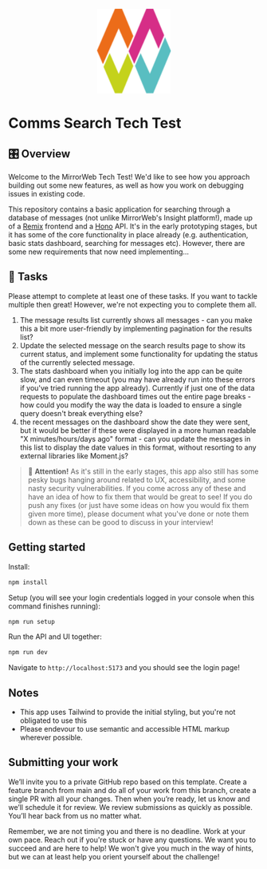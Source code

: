 <p align="center">
  <img src="public/mw-logo-only.svg" alt="Logo" height=170>
</p>

# Comms Search Tech Test

## 🎛️ Overview

Welcome to the MirrorWeb Tech Test! We'd like to see how you approach building out some new features, as well as how you work on debugging issues in existing code.

This repository contains a basic application for searching through a database of messages (not unlike MirrorWeb's Insight platform!), made up of a [Remix](https://remix.run/) frontend and a [Hono](https://hono.dev/) API. It's in the early prototyping stages, but it has some of the core functionality in place already (e.g. authentication, basic stats dashboard, searching for messages etc). However, there are some new requirements that now need implementing...

## 🔨 Tasks

Please attempt to complete at least one of these tasks. If you want to tackle multiple then great! However, we're not expecting you to complete them all.

1. The message results list currently shows all messages - can you make this a bit more user-friendly by implementing pagination for the results list?
2. Update the selected message on the search results page to show its current status, and implement some functionality for updating the status of the currently selected message.
3. The stats dashboard when you initially log into the app can be quite slow, and can even timeout (you may have already run into these errors if you've tried running the app already). Currently if just one of the data requests to populate the dashboard times out the entire page breaks - how could you modify the way the data is loaded to ensure a single query doesn't break everything else?
4. the recent messages on the dashboard show the date they were sent, but it would be better if these were displayed in a more human readable "X minutes/hours/days ago" format - can you update the messages in this list to display the date values in this format, without resorting to any external libraries like Moment.js?

> 🚨 **Attention!** As it's still in the early stages, this app also still has some pesky bugs hanging around related to UX, accessibility, and some nasty security vulnerabilities. If you come across any of these and have an idea of how to fix them that would be great to see! If you do push any fixes (or just have some ideas on how you would fix them given more time), please document what you've done or note them down as these can be good to discuss in your interview!

## Getting started

Install:

```bash
npm install
```

Setup (you will see your login credentials logged in your console when this command finishes running):

```bash
npm run setup
```

Run the API and UI together:

```bash
npm run dev
```

Navigate to `http://localhost:5173` and you should see the login page!

## Notes

- This app uses Tailwind to provide the initial styling, but you're not obligated to use this
- Please endevour to use semantic and accessible HTML markup wherever possible.

## Submitting your work

We’ll invite you to a private GitHub repo based on this template. Create a feature branch from main and do all of your work from this branch, create a single PR with all your changes. Then when you’re ready, let us know and we’ll schedule it for review. We review submissions as quickly as possible. You’ll hear back from us no matter what.

Remember, we are not timing you and there is no deadline. Work at your own pace. Reach out if you're stuck or have any questions. We want you to succeed and are here to help! We won't give you much in the way of hints, but we can at least help you orient yourself about the challenge!
